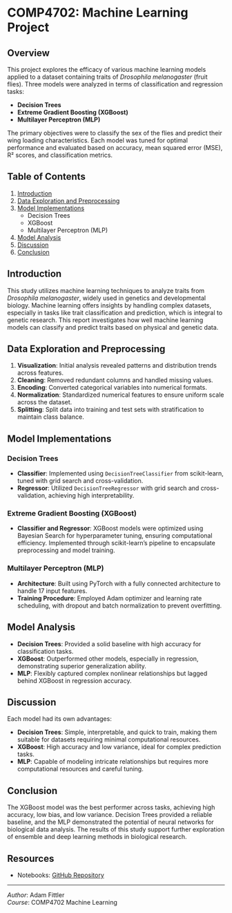 # COMP4702: Machine Learning Project

## Overview

This project explores the efficacy of various machine learning models applied to a dataset containing traits of *Drosophila melanogaster* (fruit flies). Three models were analyzed in terms of classification and regression tasks:
- **Decision Trees**
- **Extreme Gradient Boosting (XGBoost)**
- **Multilayer Perceptron (MLP)**

The primary objectives were to classify the sex of the flies and predict their wing loading characteristics. Each model was tuned for optimal performance and evaluated based on accuracy, mean squared error (MSE), R² scores, and classification metrics.

## Table of Contents

1. [Introduction](#introduction)
2. [Data Exploration and Preprocessing](#data-exploration-and-preprocessing)
3. [Model Implementations](#model-implementations)
   - Decision Trees
   - XGBoost
   - Multilayer Perceptron (MLP)
4. [Model Analysis](#model-analysis)
5. [Discussion](#discussion)
6. [Conclusion](#conclusion)

## Introduction

This study utilizes machine learning techniques to analyze traits from *Drosophila melanogaster*, widely used in genetics and developmental biology. Machine learning offers insights by handling complex datasets, especially in tasks like trait classification and prediction, which is integral to genetic research. This report investigates how well machine learning models can classify and predict traits based on physical and genetic data.

## Data Exploration and Preprocessing

1. **Visualization**: Initial analysis revealed patterns and distribution trends across features.
2. **Cleaning**: Removed redundant columns and handled missing values.
3. **Encoding**: Converted categorical variables into numerical formats.
4. **Normalization**: Standardized numerical features to ensure uniform scale across the dataset.
5. **Splitting**: Split data into training and test sets with stratification to maintain class balance.

## Model Implementations

### Decision Trees

- **Classifier**: Implemented using `DecisionTreeClassifier` from scikit-learn, tuned with grid search and cross-validation.
- **Regressor**: Utilized `DecisionTreeRegressor` with grid search and cross-validation, achieving high interpretability.

### Extreme Gradient Boosting (XGBoost)

- **Classifier and Regressor**: XGBoost models were optimized using Bayesian Search for hyperparameter tuning, ensuring computational efficiency. Implemented through scikit-learn’s pipeline to encapsulate preprocessing and model training.

### Multilayer Perceptron (MLP)

- **Architecture**: Built using PyTorch with a fully connected architecture to handle 17 input features.
- **Training Procedure**: Employed Adam optimizer and learning rate scheduling, with dropout and batch normalization to prevent overfitting.

## Model Analysis

- **Decision Trees**: Provided a solid baseline with high accuracy for classification tasks.
- **XGBoost**: Outperformed other models, especially in regression, demonstrating superior generalization ability.
- **MLP**: Flexibly captured complex nonlinear relationships but lagged behind XGBoost in regression accuracy.

## Discussion

Each model had its own advantages:
- **Decision Trees**: Simple, interpretable, and quick to train, making them suitable for datasets requiring minimal computational resources.
- **XGBoost**: High accuracy and low variance, ideal for complex prediction tasks.
- **MLP**: Capable of modeling intricate relationships but requires more computational resources and careful tuning.

## Conclusion

The XGBoost model was the best performer across tasks, achieving high accuracy, low bias, and low variance. Decision Trees provided a reliable baseline, and the MLP demonstrated the potential of neural networks for biological data analysis. The results of this study support further exploration of ensemble and deep learning methods in biological research.

## Resources

- Notebooks: [GitHub Repository](https://github.com/adamFittlerGit/DataReport)

---

*Author*: Adam Fittler  
*Course*: COMP4702 Machine Learning  
